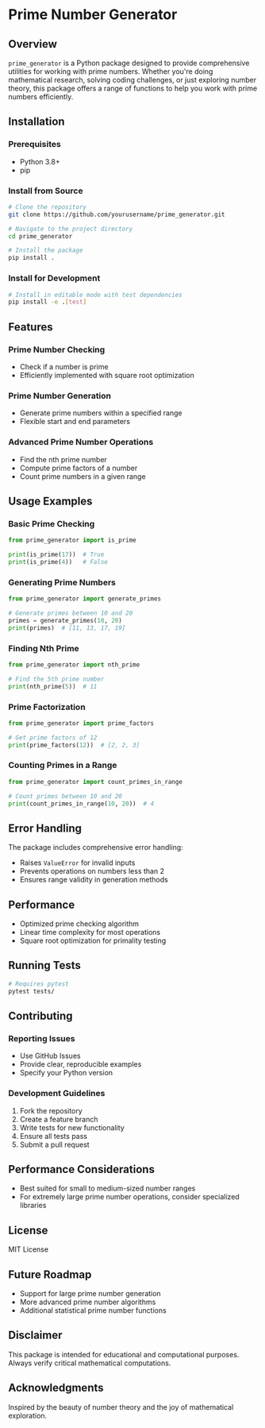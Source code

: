 # Prime Number Generator

## Overview

`prime_generator` is a Python package designed to provide comprehensive utilities for working with prime numbers. Whether you're doing mathematical research, solving coding challenges, or just exploring number theory, this package offers a range of functions to help you work with prime numbers efficiently.

## Installation

### Prerequisites
- Python 3.8+
- pip

### Install from Source
```bash
# Clone the repository
git clone https://github.com/yourusername/prime_generator.git

# Navigate to the project directory
cd prime_generator

# Install the package
pip install .
```

### Install for Development
```bash
# Install in editable mode with test dependencies
pip install -e .[test]
```

## Features

### Prime Number Checking
- Check if a number is prime
- Efficiently implemented with square root optimization

### Prime Number Generation
- Generate prime numbers within a specified range
- Flexible start and end parameters

### Advanced Prime Number Operations
- Find the nth prime number
- Compute prime factors of a number
- Count prime numbers in a given range

## Usage Examples

### Basic Prime Checking
```python
from prime_generator import is_prime

print(is_prime(17))  # True
print(is_prime(4))   # False
```

### Generating Prime Numbers
```python
from prime_generator import generate_primes

# Generate primes between 10 and 20
primes = generate_primes(10, 20)
print(primes)  # [11, 13, 17, 19]
```

### Finding Nth Prime
```python
from prime_generator import nth_prime

# Find the 5th prime number
print(nth_prime(5))  # 11
```

### Prime Factorization
```python
from prime_generator import prime_factors

# Get prime factors of 12
print(prime_factors(12))  # [2, 2, 3]
```

### Counting Primes in a Range
```python
from prime_generator import count_primes_in_range

# Count primes between 10 and 20
print(count_primes_in_range(10, 20))  # 4
```

## Error Handling

The package includes comprehensive error handling:
- Raises `ValueError` for invalid inputs
- Prevents operations on numbers less than 2
- Ensures range validity in generation methods

## Performance

- Optimized prime checking algorithm
- Linear time complexity for most operations
- Square root optimization for primality testing

## Running Tests

```bash
# Requires pytest
pytest tests/
```

## Contributing

### Reporting Issues
- Use GitHub Issues
- Provide clear, reproducible examples
- Specify your Python version

### Development Guidelines
1. Fork the repository
2. Create a feature branch
3. Write tests for new functionality
4. Ensure all tests pass
5. Submit a pull request

## Performance Considerations

- Best suited for small to medium-sized number ranges
- For extremely large prime number operations, consider specialized libraries

## License

MIT License

## Future Roadmap
- Support for large prime number generation
- More advanced prime number algorithms
- Additional statistical prime number functions

## Disclaimer

This package is intended for educational and computational purposes. Always verify critical mathematical computations.

## Acknowledgments

Inspired by the beauty of number theory and the joy of mathematical exploration.